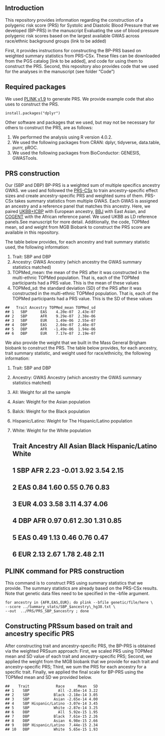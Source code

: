 ## Introduction

This repository provides information regarding the construction of a
polygenic risk score (PRS) for Systolic and Diastolic Blood Pressure
that we developed (BP-PRS) in the manuscript Evaluating the use of blood
pressure polygenic risk scores based on the largest available GWAS
across race/ethnic background groups (link to be added)

First, it provides instructions for constructing the BP-PRS based on
weighted summary statistics from PRS-CSx. These files can be downloaded
from the PGS catalog \[link to be added\], and code for using them to
construct the PRS. Second, this repository also provides code that we
used for the analyses in the manuscript (see folder “Code”)

## Required packages

We used [PLINK v1.9](https://www.cog-genomics.org/plink/ "PLINK v1.9")
to generate PRS. We provide example code that also uses to construct the
PRS.

    install.packages("dplyr")

Other software and packages that we used, but may not be necessary for
others to construct the PRS, are as follows:  
1. We performed the analysis using R version 4.0.2.  
2. We used the following packages from CRAN: dplyr, tidyverse,
data.table, purrr, pROC.  
3. We used the following packages from BioConductor: GENESIS,
GWASTools.  

## PRS construction

Our (SBP and DBP) BP-PRS is a weighted sum of multiple specifics
ancestry GWAS. we used and followed the
[PRS-CSx](https://github.com/getian107/PRScsx "PRS-CSx") to train
ancestry-specific effect sizes and create ancestry-specific PRS and
weighted sums of them. PRS-CSx takes summary statistics from multiple
GWAS. Each GWAS is assigned an ancestry and a reference panel that
matches this ancestry. Here, we paired
[UKBB+ICBP](https://www.nature.com/articles/s41588-018-0205-x,%22UKBB+ICBP%22)
with European ancestry,
[BBJ](https://www.nature.com/articles/s41588-018-0047-6 "BBJ") with East
Asian, and
[COGENT](https://journals.plos.org/plosgenetics/article?id=10.1371/journal.pgen.1006728 "COGENT")
with the African reference panel. We used UKBB as LD reference
panels.See manuscript for more detail. Additionally, the code, TOPMed
mean, sd and weight from MGB Biobank to construct the PRS score are
available in this repository.  

The table below provides, for each ancestry and trait summary statistic
used, the following information:  

1.  Trait: SBP and DBP  
2.  Ancestry: GWAS Ancestry (which ancestry the GWAS summary statistics
    matched)  
3.  TOPMed\_mean: the mean of the PRS after it was constructed in the
    multi-ethnic TOPMed population. That is, each of the TOPMed
    participants had a PRS value. This is the mean of these values  
4.  TOPMed\_sd: the standard deviation (SD) of the PRS after it was
    constructed in the multi-ethnic TOPMed population. That is, each of
    the TOPMed participants had a PRS value. This is the SD of these
    values  

<!-- -->

    ##   Trait Ancestry TOPMed_mean TOPMed_sd
    ## 1   SBP      EAS    4.20e-07  2.43e-07
    ## 2   SBP      AFR    9.29e-07  2.38e-06
    ## 3   SBP      EUR    1.49e-06  2.55e-07
    ## 4   DBP      EAS    2.04e-07  2.46e-07
    ## 5   DBP      AFR   -1.49e-06  1.94e-06
    ## 6   DBP      EUR    7.17e-07  2.19e-07

We also provide the weight that we built in the Mass General Brigham
biobank to construct the PRS. The table below provides, for each
ancestry, trait summary statistic, and weight used for race/ethnicity,
the following information:  
1. Trait: SBP and DBP  
2. Ancestry: GWAS Ancestry (which ancestry the GWAS summary statistics
matched)  
3. All: Weight for all the sample  
4. Asian: Weight for the Asian population  
5. Balck: Weight for the Black population  
6. Hispanic/Latino: Weight for The Hispanic/Latino population  
7. White: Weight for the White population  

    ##   Trait Ancestry  All Asian Black Hispanic/Latino White
    ## 1   SBP      AFR 2.23 -0.01  3.92            3.54  2.15
    ## 2            EAS 0.84  1.60  0.55            0.76  0.83
    ## 3            EUR 4.03  3.58  3.11            4.37  4.06
    ## 4   DBP      AFR 0.97  0.61  2.30            1.31  0.85
    ## 5            EAS 0.49  1.13  0.46            0.76  0.47
    ## 6            EUR 2.13  2.67  1.78            2.48  2.11

## PLINK command for PRS construction

This command is to construct PRS using summary statistics that we
provide. The summary statistics are already based on the PRS-CSx
results. Note that genetic data files need to be specified in the –bfile
argument.

    for ancestry in {AFR,EAS,EUR}; do plink --bfile genetic/file/here \
    --score ../Summary_stats/SBP_$ancestry\_hg38.txt \
    --out  ../PRS/PRS_SBP_$ancestry ; done

## Constructing PRSsum based on trait and ancestry specific PRS

After constructing trait and ancestry-specific PRS, the BP-PRS is
obtained via the weighted PRSsum approach: First, we scaled PRS using
TOPMed mean and SD value of each trait and ancestry-specific PRS;
Second, we applied the weight from the MGB biobank that we provide for
each trait and ancestry-specific PRS; Third, we sum the PRS for each
ancestry for a specific trait. Finally, we applied the final scale for
BP-PRS using the TOPMed mean and SD we provided below.  

    ##    Trait            Race      Mean   SD
    ## 1    SBP             All -2.85e-14 3.22
    ## 2    SBP           Black -2.18e-14 3.05
    ## 3    SBP           Asian -2.65e-14 4.00
    ## 4    SBP Hispanic/Latino -3.07e-14 3.45
    ## 5    SBP           White -2.87e-14 3.25
    ## 6    DBP             All  5.92e-15 1.95
    ## 7    DBP           Black  7.61e-15 2.26
    ## 8    DBP           Asian  6.98e-15 2.66
    ## 9    DBP Hispanic/Latino  7.44e-15 2.34
    ## 10   DBP           White  5.65e-15 1.93
